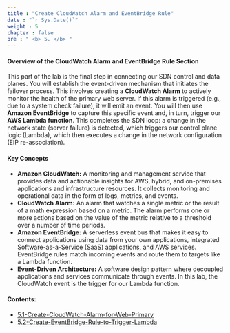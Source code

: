 ```yaml
---
title : "Create CloudWatch Alarm and EventBridge Rule"
date : "`r Sys.Date()`"
weight : 5
chapter : false
pre : " <b> 5. </b> "
---
```


#### Overview of the CloudWatch Alarm and EventBridge Rule Section

This part of the lab is the final step in connecting our SDN control and data planes. You will establish the event-driven mechanism that initiates the failover process. This involves creating a **CloudWatch Alarm** to actively monitor the health of the primary web server. If this alarm is triggered (e.g., due to a system check failure), it will emit an event. You will then use **Amazon EventBridge** to capture this specific event and, in turn, trigger our **AWS Lambda function**. This completes the SDN loop: a change in the network state (server failure) is detected, which triggers our control plane logic (Lambda), which then executes a change in the network configuration (EIP re-association).

#### Key Concepts

* **Amazon CloudWatch:** A monitoring and management service that provides data and actionable insights for AWS, hybrid, and on-premises applications and infrastructure resources. It collects monitoring and operational data in the form of logs, metrics, and events.
* **CloudWatch Alarm:** An alarm that watches a single metric or the result of a math expression based on a metric. The alarm performs one or more actions based on the value of the metric relative to a threshold over a number of time periods.
* **Amazon EventBridge:** A serverless event bus that makes it easy to connect applications using data from your own applications, integrated Software-as-a-Service (SaaS) applications, and AWS services. EventBridge rules match incoming events and route them to targets like a Lambda function.
* **Event-Driven Architecture:** A software design pattern where decoupled applications and services communicate through events. In this lab, the CloudWatch event is the trigger for our Lambda function.

#### Contents:

* [5.1-Create-CloudWatch-Alarm-for-Web-Primary](/5-Create-CloudWatch-Alarm-and-EventBridge-Rule/1-Create-CloudWatch-Alarm-for-Web-Primary)
* [5.2-Create-EventBridge-Rule-to-Trigger-Lambda](/5-Create-CloudWatch-Alarm-and-EventBridge-Rule/2-Create-EventBridge-Rule-to-Trigger-Lambda)
